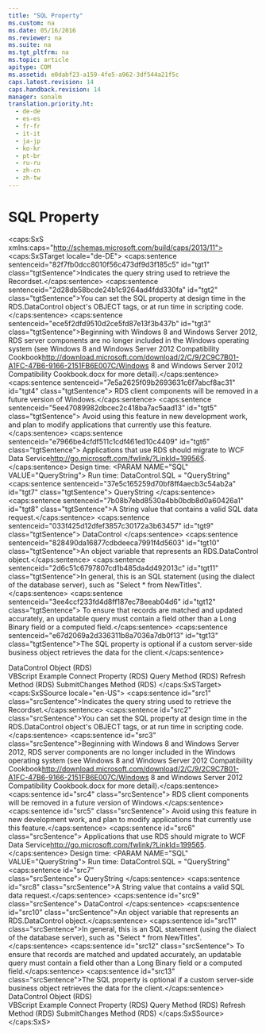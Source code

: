 ```yaml
---
title: "SQL Property"
ms.custom: na
ms.date: 05/16/2016
ms.reviewer: na
ms.suite: na
ms.tgt_pltfrm: na
ms.topic: article
apitype: COM
ms.assetid: e0dabf23-a159-4fe5-a962-3df544a21f5c
caps.latest.revision: 14
caps.handback.revision: 14
manager: sonalm
translation.priority.ht: 
  - de-de
  - es-es
  - fr-fr
  - it-it
  - ja-jp
  - ko-kr
  - pt-br
  - ru-ru
  - zh-cn
  - zh-tw
---
```

# SQL Property
<?xml version="1.0" encoding="utf-8"?>
<caps:SxS xmlns:caps="http://schemas.microsoft.com/build/caps/2013/11">
  <caps:SxSTarget locale="de-DE">
    <developerReferenceWithSyntaxDocument xsi:schemaLocation="http://ddue.schemas.microsoft.com/authoring/2003/5 http://dduestorage.blob.core.windows.net/ddueschema/developer.xsd" xmlns="http://ddue.schemas.microsoft.com/authoring/2003/5" xmlns:xlink="http://www.w3.org/1999/xlink" xmlns:xsi="http://www.w3.org/2001/XMLSchema-instance">
      <introduction>
        <para>
          <caps:sentence sentenceid="82f7fb0dcc8010f56c473df9d3f185c5" id="tgt1" class="tgtSentence">Indicates the query string used to retrieve the <legacyLink xlink:href="ede1415f-c3df-4cc5-a05b-2576b2b84b60">Recordset</legacyLink>.</caps:sentence>
        </para>
        <para>
          <caps:sentence sentenceid="2d28db58bcde24b1c9264ad4fdd330fa" id="tgt2" class="tgtSentence">You can set the <legacyBold>SQL</legacyBold> property at design time in the <legacyLink xlink:href="d85ea4fc-451c-436e-97b8-58f92b149dd0">RDS.DataControl</legacyLink> object's OBJECT tags, or at run time in scripting code.</caps:sentence>
        </para>
        <alert class="important">
          <para>
            <caps:sentence sentenceid="ece5f2dfd9510d2ce5fd87e13f3b437b" id="tgt3" class="tgtSentence">Beginning with Windows 8 and Windows Server 2012, RDS server components are no longer included in the Windows operating system (see Windows 8 and <externalLink><linkText>Windows Server 2012 Compatibility Cookbook</linkText><linkUri>http://download.microsoft.com/download/2/C/9/2C9C7B01-A1FC-47B6-9166-2151FB6E007C/Windows 8 and Windows Server 2012 Compatibility Cookbook.docx</linkUri></externalLink> for more detail).</caps:sentence>
            <caps:sentence sentenceid="7e5a2625f09b2693631c6f7abcf8ac31" id="tgt4" class="tgtSentence"> RDS client components will be removed in a future version of Windows.</caps:sentence>
            <caps:sentence sentenceid="5ee47089982dbcec2c418ba7ac5aad13" id="tgt5" class="tgtSentence"> Avoid using this feature in new development work, and plan to modify applications that currently use this feature.</caps:sentence>
            <caps:sentence sentenceid="e7966be4cfdf511c1cdf461ed10c4409" id="tgt6" class="tgtSentence"> Applications that use RDS should migrate to <externalLink><linkText>WCF Data Service</linkText><linkUri>http://go.microsoft.com/fwlink/?LinkId=199565</linkUri></externalLink>.</caps:sentence>
          </para>
        </alert>
      </introduction>
      <syntaxSection>
        <legacySyntax>
Design time: <legacyBold>&lt;PARAM NAME="SQL" VALUE="</legacyBold><parameterReference>QueryString</parameterReference><legacyBold>"&gt;</legacyBold>
Run time: <parameterReference>DataControl</parameterReference>.<legacyBold>SQL</legacyBold> = "<parameterReference>QueryString</parameterReference>"</legacySyntax>
      </syntaxSection>
      <parameters>
        <content>
          <definitionTable>
            <definedTerm>
              <caps:sentence sentenceid="37e5c165259d70bf8ff4aecb3c54ab2a" id="tgt7" class="tgtSentence"> <legacyItalic>QueryString</legacyItalic> </caps:sentence>
            </definedTerm>
            <definition>
              <para>
                <caps:sentence sentenceid="7b08b7ebd8530a4bb0bdb8d0a60426a1" id="tgt8" class="tgtSentence">A <languageKeyword>String</languageKeyword> value that contains a valid SQL data request.</caps:sentence>
              </para>
            </definition>
            <definedTerm>
              <caps:sentence sentenceid="033f425d12dfef3857c30172a3b63457" id="tgt9" class="tgtSentence"> <legacyItalic>DataControl</legacyItalic> </caps:sentence>
            </definedTerm>
            <definition>
              <para>
                <caps:sentence sentenceid="828490da16877cdbdeeca7991f4d5603" id="tgt10" class="tgtSentence">An object variable that represents an <legacyBold>RDS.DataControl</legacyBold> object.</caps:sentence>
              </para>
            </definition>
          </definitionTable>
        </content>
      </parameters>
      <languageReferenceRemarks>
        <content>
          <para>
            <caps:sentence sentenceid="2d6c51c6797807cd1b485da4d492013c" id="tgt11" class="tgtSentence">In general, this is an SQL statement (using the dialect of the database server), such as <codeInline>"Select * from NewTitles"</codeInline>.</caps:sentence>
            <caps:sentence sentenceid="3ee4ccf233fd4d8ff187ec78eeab04d6" id="tgt12" class="tgtSentence"> To ensure that records are matched and updated accurately, an updatable query must contain a field other than a Long Binary field or a computed field.</caps:sentence>
          </para>
          <para>
            <caps:sentence sentenceid="e67d2069a2d336311b8a7036a7db0f13" id="tgt13" class="tgtSentence">The <legacyBold>SQL</legacyBold> property is optional if a custom server-side business object retrieves the data for the client.</caps:sentence>
          </para>
        </content>
      </languageReferenceRemarks>
      <section>
        <title>
          <caps:sentence sentenceid="2f342d3be839cc5b67ae0de7d404b8e6" id="tgt14" class="tgtSentence">Applies To</caps:sentence>
        </title>
        <content>
          <para>
            <link xlink:href="d85ea4fc-451c-436e-97b8-58f92b149dd0">DataControl Object (RDS)</link>
          </para>
        </content>
      </section>
      <relatedTopics>
        <link xlink:href="32c33bcf-3320-4836-9e2e-99c8978ce581">VBScript Example</link>
        <link xlink:href="dbad5e77-b213-4eb8-aecf-d60f203fdb59">Connect Property (RDS)</link>
        <link xlink:href="20f2480f-3758-405d-a379-05a0dce74796">Query Method (RDS)</link>
        <link xlink:href="c90a8050-0ff4-4c83-9925-261f2f2ccfe9">Refresh Method (RDS)</link>
        <link xlink:href="250062a4-13c4-4bed-807d-8b9ad81536d4">SubmitChanges Method (RDS)</link>
      </relatedTopics>
    </developerReferenceWithSyntaxDocument>
  </caps:SxSTarget>
  <caps:SxSSource locale="en-US">
    <developerReferenceWithSyntaxDocument xsi:schemaLocation="http://ddue.schemas.microsoft.com/authoring/2003/5 http://dduestorage.blob.core.windows.net/ddueschema/developer.xsd" xmlns="http://ddue.schemas.microsoft.com/authoring/2003/5" xmlns:xlink="http://www.w3.org/1999/xlink" xmlns:xsi="http://www.w3.org/2001/XMLSchema-instance">
      <introduction>
        <para>
          <caps:sentence id="src1" class="srcSentence">Indicates the query string used to retrieve the <legacyLink xlink:href="ede1415f-c3df-4cc5-a05b-2576b2b84b60">Recordset</legacyLink>.</caps:sentence>
        </para>
        <para>
          <caps:sentence id="src2" class="srcSentence">You can set the <legacyBold>SQL</legacyBold> property at design time in the <legacyLink xlink:href="d85ea4fc-451c-436e-97b8-58f92b149dd0">RDS.DataControl</legacyLink> object's OBJECT tags, or at run time in scripting code.</caps:sentence>
        </para>
        <alert class="important">
          <para>
            <caps:sentence id="src3" class="srcSentence">Beginning with Windows 8 and Windows Server 2012, RDS server components are no longer included in the Windows operating system (see Windows 8 and <externalLink><linkText>Windows Server 2012 Compatibility Cookbook</linkText><linkUri>http://download.microsoft.com/download/2/C/9/2C9C7B01-A1FC-47B6-9166-2151FB6E007C/Windows 8 and Windows Server 2012 Compatibility Cookbook.docx</linkUri></externalLink> for more detail).</caps:sentence>
            <caps:sentence id="src4" class="srcSentence"> RDS client components will be removed in a future version of Windows.</caps:sentence>
            <caps:sentence id="src5" class="srcSentence"> Avoid using this feature in new development work, and plan to modify applications that currently use this feature.</caps:sentence>
            <caps:sentence id="src6" class="srcSentence"> Applications that use RDS should migrate to <externalLink><linkText>WCF Data Service</linkText><linkUri>http://go.microsoft.com/fwlink/?LinkId=199565</linkUri></externalLink>.</caps:sentence>
          </para>
        </alert>
      </introduction>
      <syntaxSection>
        <legacySyntax>
Design time: <legacyBold>&lt;PARAM NAME="SQL" VALUE="</legacyBold><parameterReference>QueryString</parameterReference><legacyBold>"&gt;</legacyBold>
Run time: <parameterReference>DataControl</parameterReference>.<legacyBold>SQL</legacyBold> = "<parameterReference>QueryString</parameterReference>"</legacySyntax>
      </syntaxSection>
      <parameters>
        <content>
          <definitionTable>
            <definedTerm>
              <caps:sentence id="src7" class="srcSentence"> <legacyItalic>QueryString</legacyItalic> </caps:sentence>
            </definedTerm>
            <definition>
              <para>
                <caps:sentence id="src8" class="srcSentence">A <languageKeyword>String</languageKeyword> value that contains a valid SQL data request.</caps:sentence>
              </para>
            </definition>
            <definedTerm>
              <caps:sentence id="src9" class="srcSentence"> <legacyItalic>DataControl</legacyItalic> </caps:sentence>
            </definedTerm>
            <definition>
              <para>
                <caps:sentence id="src10" class="srcSentence">An object variable that represents an <legacyBold>RDS.DataControl</legacyBold> object.</caps:sentence>
              </para>
            </definition>
          </definitionTable>
        </content>
      </parameters>
      <languageReferenceRemarks>
        <content>
          <para>
            <caps:sentence id="src11" class="srcSentence">In general, this is an SQL statement (using the dialect of the database server), such as <codeInline>"Select * from NewTitles"</codeInline>.</caps:sentence>
            <caps:sentence id="src12" class="srcSentence"> To ensure that records are matched and updated accurately, an updatable query must contain a field other than a Long Binary field or a computed field.</caps:sentence>
          </para>
          <para>
            <caps:sentence id="src13" class="srcSentence">The <legacyBold>SQL</legacyBold> property is optional if a custom server-side business object retrieves the data for the client.</caps:sentence>
          </para>
        </content>
      </languageReferenceRemarks>
      <section>
        <title>
          <caps:sentence id="src14" class="srcSentence">Applies To</caps:sentence>
        </title>
        <content>
          <para>
            <link xlink:href="d85ea4fc-451c-436e-97b8-58f92b149dd0">DataControl Object (RDS)</link>
          </para>
        </content>
      </section>
      <relatedTopics>
        <link xlink:href="32c33bcf-3320-4836-9e2e-99c8978ce581">VBScript Example</link>
        <link xlink:href="dbad5e77-b213-4eb8-aecf-d60f203fdb59">Connect Property (RDS)</link>
        <link xlink:href="20f2480f-3758-405d-a379-05a0dce74796">Query Method (RDS)</link>
        <link xlink:href="c90a8050-0ff4-4c83-9925-261f2f2ccfe9">Refresh Method (RDS)</link>
        <link xlink:href="250062a4-13c4-4bed-807d-8b9ad81536d4">SubmitChanges Method (RDS)</link>
      </relatedTopics>
    </developerReferenceWithSyntaxDocument>
  </caps:SxSSource>
</caps:SxS>